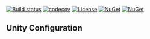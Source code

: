 [![Build status](https://ci.appveyor.com/api/projects/status/89jo5cuum6839j3b/branch/master?svg=true)](https://ci.appveyor.com/project/IoC-Unity/configuration/branch/master)
[![codecov](https://codecov.io/gh/unitycontainer/configuration/branch/master/graph/badge.svg)](https://codecov.io/gh/unitycontainer/configuration)
[![License](https://img.shields.io/badge/license-apache%202.0-60C060.svg)](https://github.com/unitycontainer/configuration/blob/master/LICENSE)
[![NuGet](https://img.shields.io/nuget/dt/Unity.Configuration.svg)](https://www.nuget.org/packages/Unity.Configuration)
[![NuGet](https://img.shields.io/nuget/v/Unity.Configuration.svg)](https://www.nuget.org/packages/Unity.Configuration)


## Unity Configuration
